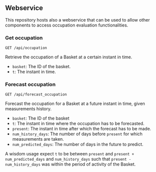 
## Webservice

This repository hosts also a webservice that can be used to allow other components to access occupation evaluation functionalities.

### Get occupation

```
GET /api/occupation
```

Retrieve the occupation of a Basket at a certain instant in time.

- `basket`: The ID of the basket.
- `t`: The instant in time.

### Forecast occupation

```
GET /api/forecast_occupation
```

Forecast the occupation for a Basket at a future instant in time, given measurements history.

- `basket`: The ID of the basket
- `t`: The instant in time where the occupation has to be forecasted.
- `present`: The instant in time after which the forecast has to be made.
- `num_history_days`: The number of days before `present` for which measurements are taken.
- `num_predicted_days`: The number of days in the future to predict.

A wisdom usage expect `t` to be between `present` and `present + num_predicted_days` and `num_history_days` such that `present - num_history_days` was within the period of activity of the Basket.
